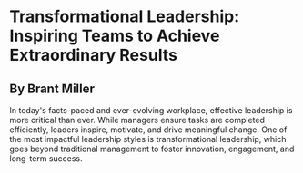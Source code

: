 # Transformational Leadership: Inspiring Teams to Achieve Extraordinary Results
## By Brant Miller

In today's facts-paced and ever-evolving workplace, effective leadership is more critical than ever. While managers ensure tasks are completed efficiently, leaders inspire, motivate, and drive meaningful change. One of the most impactful leadership styles is transformational leadership, which goes beyond traditional management to foster innovation, engagement, and long-term success.
